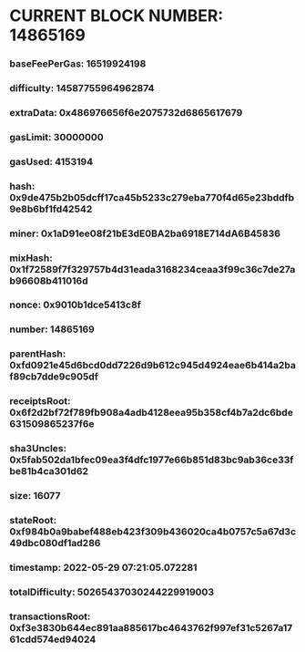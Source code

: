 # CURRENT BLOCK NUMBER: 14865169

### baseFeePerGas: 16519924198
### difficulty: 14587755964962874
### extraData: 0x486976656f6e2075732d6865617679
### gasLimit: 30000000
### gasUsed: 4153194
### hash: 0x9de475b2b05dcff17ca45b5233c279eba770f4d65e23bddfb9e8b6bf1fd42542
### miner: 0x1aD91ee08f21bE3dE0BA2ba6918E714dA6B45836
### mixHash: 0x1f72589f7f329757b4d31eada3168234ceaa3f99c36c7de27ab96608b411016d
### nonce: 0x9010b1dce5413c8f
### number: 14865169
### parentHash: 0xfd0921e45d6bcd0dd7226d9b612c945d4924eae6b414a2baf89cb7dde9c905df
### receiptsRoot: 0x6f2d2bf72f789fb908a4adb4128eea95b358cf4b7a2dc6bde631509865237f6e
### sha3Uncles: 0x5fab502da1bfec09ea3f4dfc1977e66b851d83bc9ab36ce33fbe81b4ca301d62
### size: 16077
### stateRoot: 0xf984b0a9babef488eb423f309b436020ca4b0757c5a67d3c49dbc080df1ad286
### timestamp: 2022-05-29 07:21:05.072281
### totalDifficulty: 50265437030244229919003
### transactionsRoot: 0xf3e3830b644ec891aa885617bc4643762f997ef31c5267a1761cdd574ed94024
